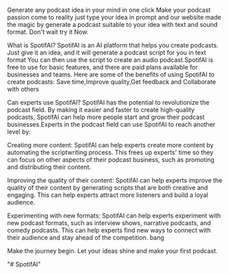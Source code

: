 Generate any podcast
idea in your mind in one click
Make your podcast passion come to reality just type your idea in prompt and our website made the magic by generate a podcast suitable to your idea with text and sound format. Don't wait try it Now.

What is SpotifAI?
SpotifAI is an AI platform that helps you create podcasts. Just give it an idea, and it will generate a podcast script for you in text format You can then use the script to create an audio podcast.SpotifAI is free to use for basic features, and there are paid plans available for businesses and teams. Here are some of the benefits of using SpotifAI to create podcasts: Save time,Improve quality,Get feedback and Collaborate with others

Can experts use SpotifAI?
SpotifAI has the potential to revolutionize the podcast field. By making it easier and faster to create high-quality podcasts, SpotifAI can help more people start and grow their podcast businesses.Experts in the podcast field can use SpotifAI to reach another level by:

Creating more content: SpotifAI can help experts create more content by automating the scriptwriting process. This frees up experts' time so they can focus on other aspects of their podcast business, such as promoting and distributing their content.

Improving the quality of their content: SpotifAI can help experts improve the quality of their content by generating scripts that are both creative and engaging. This can help experts attract more listeners and build a loyal audience.

Experimenting with new formats: SpotifAI can help experts experiment with new podcast formats, such as interview shows, narrative podcasts, and comedy podcasts. This can help experts find new ways to connect with their audience and stay ahead of the competition.
bang

Make the journey begin. Let your ideas shine and make your first podcast.

"# SpotifAI" 
